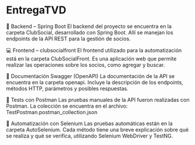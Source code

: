 # EntregaTVD

🧩 Backend – Spring Boot
El backend del proyecto se encuentra en la carpeta ClubSocial, desarrollado con Spring Boot.
Allí se manejan los endpoints de la API REST para la gestión de socios.

💻 Frontend – clubsocialfront
El frontend utilizado para la automatización está en la carpeta ClubSocialFront.
Es una aplicación web que permite realizar las operaciones sobre los socios, como agregar y buscar.

📘 Documentación Swagger (OpenAPI)
La documentación de la API se encuentra en la carpeta openapi.
Incluye la descripción de los endpoints, métodos HTTP, parámetros y posibles respuestas.

🧪 Tests con Postman
Las pruebas manuales de la API fueron realizadas con Postman.
La colección se encuentra en el archivo:
TestPostman.postman_collection.json

🤖 Automatización con Selenium
Las pruebas automáticas están en la carpeta AutoSelenium.
Cada método tiene una breve explicación sobre qué se realiza y qué se verifica, utilizando Selenium WebDriver y TestNG.
